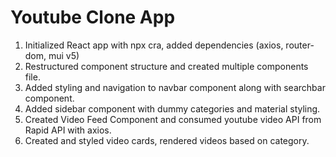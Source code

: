 # Youtube Clone App

1. Initialized React app with npx cra, added dependencies (axios, router-dom, mui v5)
2. Restructured component structure and created multiple components file.
3. Added styling and navigation to navbar component along with searchbar component.
4. Added sidebar component with dummy categories and material styling.
5. Created Video Feed Component and consumed youtube video API from Rapid API with axios.
6. Created and styled video cards, rendered videos based on category.
